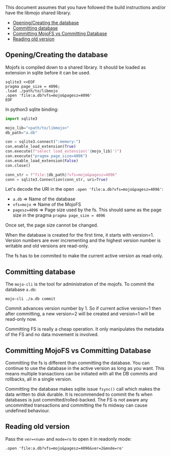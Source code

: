 
This document assumes that you have followed the build instructions and/or have the libmojo shared library.

- [Opening/Creating the database](#openingcreating-the-database)
- [Committing database](#committing-database)
- [Committing MojoFS vs Committing Database](#committing-mojofs-vs-committing-database)
- [Reading old version](#reading-old-version)


## Opening/Creating the database

Mojofs is compiled down to a shared library. 
It should be loaded as extension in sqlite before it can be used.

```shell
sqlite3 <<EOF
pragma page_size = 4096;
.load ./path/to/libmojo
.open 'file:a.db?vfs=mojo&pagesz=4096'
EOF
```

In python3 sqlite binding:

```python
import sqlite3

mojo_lib="<path/to/libmojo>"
db_path="a.db"

con = sqlite3.connect(":memory:")
con.enable_load_extension(True)
con.execute(f"select load_extension('{mojo_lib}')")
con.execute("pragma page_size=4096")
con.enable_load_extension(False)
con.close()

conn_str = f"file:{db_path}?vfs=mojo&pagesz=4096"
conn = sqlite3.Connection(conn_str, uri=True)
```

Let's decode the URI in the open `.open 'file:a.db?vfs=mojo&pagesz=4096'`:

* `a.db` => Name of the database
* `vfs=mojo` => Name of the MojoFS
* `pagesz=4096` => Page size used by the fs.
  This should same as the page size in the pragma `pragma page_size = 4096`

Once set, the page size cannot be changed.

When the database is created for the first time, it starts with version=1.
Version numbers are ever incrementing and the highest version number is writable 
and old versions are read-only. 

The fs has to be commited to make the current active version as read-only.

## Committing database

The `mojo-cli` is the tool for administration of the mojofs. To commit the database `a.db`:

```shell
mojo-cli ./a.db commit
```

Commit advances version number by 1. So if current active version=1 then after committing, a new version=2
will be created and version=1 will be read-only now.

Committing FS is really a cheap operation. It only manipulates the metadata of the FS and no data movement
is involved.

## Committing MojoFS vs Committing Database

Committing the fs is different than committing the database. You can continue to use the database
in the active version as long as you want. This means multiple transactions can be initiated with
all the DB commits and rollbacks, all in a single version. 

Committing the database makes sqlite issue `fsync()` call which makes the data written to disk durable.
It is recommended to commit the fs when databases is just committed/rolled-backed.
The FS is not aware any uncommitted transactions and committing the fs midway can cause undefined behaviour.


## Reading old version

Pass the `ver=<num>` and `mode=ro` to open it in readonly mode:

```
.open 'file:a.db?vfs=mojo&pagesz=4096&ver=2&mode=ro'
```